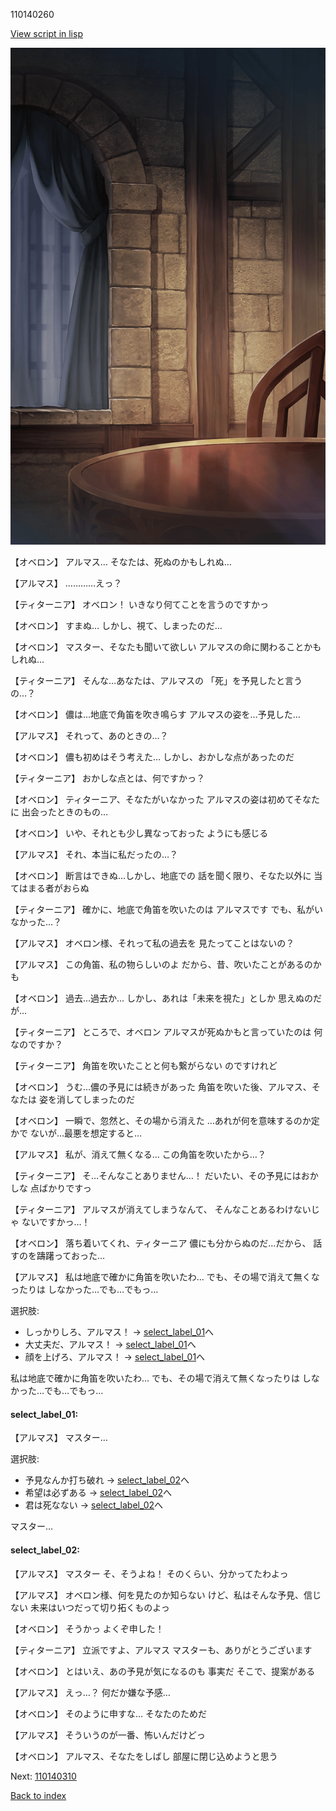 110140260

[View script in lisp](../scripts/110140260.txt)

![201_room.png](../images/backgrounds/201_room.png)

【オベロン】
アルマス…
そなたは、死ぬのかもしれぬ…

【アルマス】
…………えっ？

【ティターニア】
オベロン！
いきなり何てことを言うのですかっ

【オベロン】
すまぬ…
しかし、視て、しまったのだ…

【オベロン】
マスター、そなたも聞いて欲しい
アルマスの命に関わることかも
しれぬ…

【ティターニア】
そんな…あなたは、アルマスの
「死」を予見したと言うの…？

【オベロン】
儂は…地底で角笛を吹き鳴らす
アルマスの姿を…予見した…

【アルマス】
それって、あのときの…？

【オベロン】
儂も初めはそう考えた…
しかし、おかしな点があったのだ

【ティターニア】
おかしな点とは、何ですかっ？

【オベロン】
ティターニア、そなたがいなかった
アルマスの姿は初めてそなたに
出会ったときのもの…

【オベロン】
いや、それとも少し異なっておった
ようにも感じる

【アルマス】
それ、本当に私だったの…？

【オベロン】
断言はできぬ…しかし、地底での
話を聞く限り、そなた以外に
当てはまる者がおらぬ

【ティターニア】
確かに、地底で角笛を吹いたのは
アルマスです
でも、私がいなかった…？

【アルマス】
オベロン様、それって私の過去を
見たってことはないの？

【アルマス】
この角笛、私の物らしいのよ
だから、昔、吹いたことがあるのかも

【オベロン】
過去…過去か…
しかし、あれは「未来を視た」としか
思えぬのだが…

【ティターニア】
ところで、オベロン
アルマスが死ぬかもと言っていたのは
何なのですか？

【ティターニア】
角笛を吹いたことと何も繋がらない
のですけれど

【オベロン】
うむ…儂の予見には続きがあった
角笛を吹いた後、アルマス、そなたは
姿を消してしまったのだ

【オベロン】
一瞬で、忽然と、その場から消えた
…あれが何を意味するのか定かで
ないが…最悪を想定すると…

【アルマス】
私が、消えて無くなる…
この角笛を吹いたから…？

【ティターニア】
そ…そんなことありません…！
だいたい、その予見にはおかしな
点ばかりですっ

【ティターニア】
アルマスが消えてしまうなんて、
そんなことあるわけないじゃ
ないですかっ…！

【オベロン】
落ち着いてくれ、ティターニア
儂にも分からぬのだ…だから、
話すのを躊躇っておった…

【アルマス】
私は地底で確かに角笛を吹いたわ…
でも、その場で消えて無くなったりは
しなかった…でも…でもっ…

選択肢:
- しっかりしろ、アルマス！ → [select_label_01](#select_label_01)へ
- 大丈夫だ、アルマス！ → [select_label_01](#select_label_01)へ
- 顔を上げろ、アルマス！ → [select_label_01](#select_label_01)へ

私は地底で確かに角笛を吹いたわ…
でも、その場で消えて無くなったりは
しなかった…でも…でもっ…

#### select_label_01:

【アルマス】
マスター…

選択肢:
- 予見なんか打ち破れ → [select_label_02](#select_label_02)へ
- 希望は必ずある → [select_label_02](#select_label_02)へ
- 君は死なない → [select_label_02](#select_label_02)へ

マスター…

#### select_label_02:

【アルマス】
マスター
そ、そうよね！
そのくらい、分かってたわよっ

【アルマス】
オベロン様、何を見たのか知らない
けど、私はそんな予見、信じない
未来はいつだって切り拓くものよっ

【オベロン】
そうかっ
よくぞ申した！

【ティターニア】
立派ですよ、アルマス
マスターも、ありがとうございます

【オベロン】
とはいえ、あの予見が気になるのも
事実だ
そこで、提案がある

【アルマス】
えっ…？
何だか嫌な予感…

【オベロン】
そのように申すな…
そなたのためだ

【アルマス】
そういうのが一番、怖いんだけどっ

【オベロン】
アルマス、そなたをしばし
部屋に閉じ込めようと思う

Next: [110140310](110140310.md)

[Back to index](index.md)
